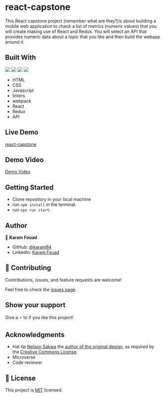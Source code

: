# react-capstone

This React capstone project (remember what are they?)is about building a mobile web application to check a list of metrics (numeric values) that you will create making use of React and Redux. You will select an API that provides numeric data about a topic that you like and then build the webapp around it.

## Built With
![](https://img.shields.io/badge/-HTML-orange) ![](https://img.shields.io/badge/-CSS-blue) ![](https://img.shields.io/badge/-JavaScript-yellow) ![](https://img.shields.io/badge/-React-cyan)

- HTML
- CSS
- Javascript
- linters
- webpack
- React
- Redux
- API

## Live Demo 

[react-capstone](https://63127820113fbf0009ef3783--zippy-puppy-3b4d6c.netlify.app/)

## Demo Video

[Demo Video](https://www.loom.com/share/fe7294d669664b95a6a1e96f6129e0d1)

## Getting Started
- Clone repository in your local machine
- run `npm install` in the terminal.
- run `npn run start`.

## Author

👤 **Karam Fouad**

- GitHub: [@karam84](https://github.com/karam084)
- LinkedIn: [Karam Fouad](https://www.linkedin.com/in/karam-fouad-179830214/)

## 🤝 Contributing

Contributions, issues, and feature requests are welcome!

Feel free to check the [issues page](https://github.com/karam084/react-capstone).

## Show your support

Give a ⭐️ to if you like this project!


## Acknowledgments

- Hat tip [Nelson Sakwa](https://www.behance.net/sakwadesignstudio) the [author of the original design](https://www.behance.net/gallery/31579789/Ballhead-App-(Free-PSDs)), as required by the [Creative Commons License](https://creativecommons.org/licenses/). 
- Microverse
- Code reviewer

## 📝 License

This project is [MIT](./LICENSE.md) licensed.